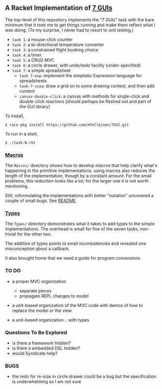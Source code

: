 
## A Racket Implementation of [7 GUIs](https://eugenkiss.github.io/7guis/)

The top-level of this repository implements the "7 GUIs" task with the bare
minimum that it took me to get things running and make them reflect what I
was doing. (To my surprise, I never had to resort to unit testing.) 

- `task 1`: a mouse-click counter 
- `task 2`: a bi-directional temperature converter 
- `task 3`: a constrained flight booking choice 
- `task 4`: a timer 
- `task 5`: a CRUD MVC 
- `task 6`: a circle drawer, with undo/redo facility (under-specified)
- `task 7`: a simple spreadsheet
  - `task 7-exp`: implement the simplistic Expression language for spreadsheets
  - `task-7-view`: draw a grid on to some drawing context, and then add content 
  - `canvas-double-click`: a canvas with methods for single-click and double-click reactions
    [should perhaps be fleshed out and part of the GUI library]

To install, 
```
$ raco pkg install https://github.com/mfelleisen/7GUI.git 
```

To run in a shell, 
```
$ ./task-N.rkt 
```

### [Macros](Macros/)

The `Macros/` directory shows how to develop macros that help clarify what's
happening in the primitive implementations. using macros also reduces the
length of the implementation, though by a constant amount. For the small
problems, this reduction looks like a lot; for the larger one it is not
worth mentioning. 

Still, reformulating the implementations with better "notation" uncovered a
couple of small bugs. See [README](Macros/README.md).


### [Types](Types/)

The `Types/` directory demonstrates what it takes to add types to the
simple implementations. The overhead is small for five of the seven tasks,
non-trivial for the other two. 

The addition of types points to small inconsistencies and revealed one
misconception about a callback. 

It also brought home that we need a guide for program conversions. 

### TO DO 

- a proper MVC organization 
  - separate pieces 
  - propagate REPL changes to model
- a unit-based organization of the MVC code with demos of how to replace
  the model or the view 

- a unit-based organization .. with types 

### Questions To Be Explored

- is there a framework hidden? 
- is there a embedded DSL hidden? 
- would Syndicate help? 

### BUGS 

- the redo for re-size in circle drawer could be a bug but the
  specification is underwhelming so I am not sure 
